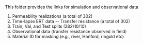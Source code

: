 This folder provides the links for simulation and observational data

1. Permeability realizations (a total of 302)
2. Time-lapse ERT data -- Transfer resistance (a total of 302)
3. Train, Val, and Test splits (282/10/10)
4. Observational data (transfer resistance observed in field)
5. Material ID for masking (e.g., river, Hanford, ringold etc)
